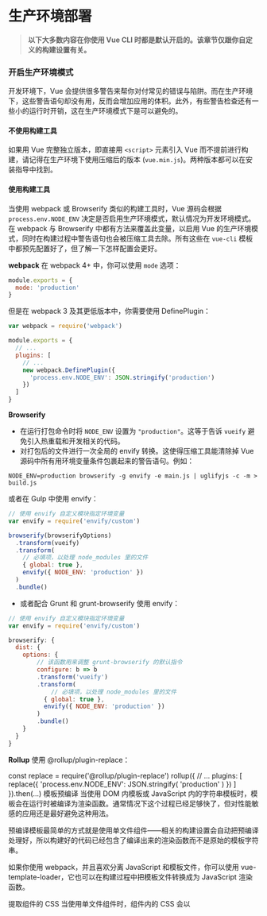 # 生产环境部署
> **以下大多数内容在你使用 Vue CLI 时都是默认开启的。该章节仅跟你自定义的构建设置有关。**

### 开启生产环境模式
开发环境下，Vue 会提供很多警告来帮你对付常见的错误与陷阱。而在生产环境下，这些警告语句却没有用，反而会增加应用的体积。此外，有些警告检查还有一些小的运行时开销，这在生产环境模式下是可以避免的。

#### 不使用构建工具
如果用 Vue 完整独立版本，即直接用 `<script>` 元素引入 Vue 而不提前进行构建，请记得在生产环境下使用压缩后的版本 (`vue.min.js`)。两种版本都可以在安装指导中找到。

#### 使用构建工具
当使用 webpack 或 Browserify 类似的构建工具时，Vue 源码会根据 `process.env.NODE_ENV` 决定是否启用生产环境模式，默认情况为开发环境模式。在 webpack 与 Browserify 中都有方法来覆盖此变量，以启用 Vue 的生产环境模式，同时在构建过程中警告语句也会被压缩工具去除。所有这些在 `vue-cli` 模板中都预先配置好了，但了解一下怎样配置会更好。

**webpack**
在 webpack 4+ 中，你可以使用 `mode` 选项：
```js
module.exports = {
  mode: 'production'
}
```
但是在 webpack 3 及其更低版本中，你需要使用 DefinePlugin：
```js
var webpack = require('webpack')

module.exports = {
  // ...
  plugins: [
    // ...
    new webpack.DefinePlugin({
      'process.env.NODE_ENV': JSON.stringify('production')
    })
  ]
}
```
**Browserify**
- 在运行打包命令时将 `NODE_ENV` 设置为 `"production"`。这等于告诉 `vueify` 避免引入热重载和开发相关的代码。
- 对打包后的文件进行一次全局的 envify 转换。这使得压缩工具能清除掉 Vue 源码中所有用环境变量条件包裹起来的警告语句。例如：
```
NODE_ENV=production browserify -g envify -e main.js | uglifyjs -c -m > build.js
```
或者在 Gulp 中使用 envify：
```js
// 使用 envify 自定义模块指定环境变量
var envify = require('envify/custom')

browserify(browserifyOptions)
  .transform(vueify)
  .transform(
    // 必填项，以处理 node_modules 里的文件
    { global: true },
    envify({ NODE_ENV: 'production' })
  )
  .bundle()
```
- 或者配合 Grunt 和 grunt-browserify 使用 envify：
```js
// 使用 envify 自定义模块指定环境变量
var envify = require('envify/custom')

browserify: {
  dist: {
    options: {
        // 该函数用来调整 grunt-browserify 的默认指令
        configure: b => b
        .transform('vueify')
        .transform(
            // 必填项，以处理 node_modules 里的文件
          { global: true },
          envify({ NODE_ENV: 'production' })
        )
        .bundle()
    }
  }
}
```
**Rollup**
使用 @rollup/plugin-replace：

const replace = require('@rollup/plugin-replace')
rollup({
  // ...
  plugins: [
    replace({
      'process.env.NODE_ENV': JSON.stringify( 'production' )
    })
  ]
}).then(...)
模板预编译
当使用 DOM 内模板或 JavaScript 内的字符串模板时，模板会在运行时被编译为渲染函数。通常情况下这个过程已经足够快了，但对性能敏感的应用还是最好避免这种用法。

预编译模板最简单的方式就是使用单文件组件——相关的构建设置会自动把预编译处理好，所以构建好的代码已经包含了编译出来的渲染函数而不是原始的模板字符串。

如果你使用 webpack，并且喜欢分离 JavaScript 和模板文件，你可以使用 vue-template-loader，它也可以在构建过程中把模板文件转换成为 JavaScript 渲染函数。

提取组件的 CSS
当使用单文件组件时，组件内的 CSS 会以 <style> 标签的方式通过 JavaScript 动态注入。这有一些小小的运行时开销，如果你使用服务端渲染，这会导致一段“无样式内容闪烁 (fouc)”。将所有组件的 CSS 提取到同一个文件可以避免这个问题，也会让 CSS 更好地进行压缩和缓存。

查阅这个构建工具各自的文档来了解更多：

webpack + vue-loader (vue-cli 的 webpack 模板已经预先配置好)
Browserify + vueify
Rollup + rollup-plugin-vue
跟踪运行时错误
如果在组件渲染时出现运行错误，错误将会被传递至全局 Vue.config.errorHandler 配置函数 (如果已设置)。利用这个钩子函数来配合错误跟踪服务是个不错的主意。比如 Sentry，它为 Vue 提供了官方集成。
